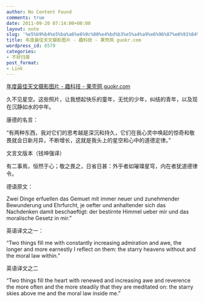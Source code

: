 ```yaml
---
author: No Content Found
comments: true
date: 2011-09-20 07:14:00+00:00
layout: note
slug: '%e5%b9%b4%e5%ba%a6%e6%9c%80%e4%bd%b3%e5%a4%a9%e6%96%87%e6%91%84%e5%bd%b1%e5%9b%be%e7%89%87-%e8%b6%a3%e7%a7%91%e6%8a%80-%e6%9e%9c%e5%a3%b3%e7%bd%91-guokr-com'
title: 年度最佳天文摄影图片 - 趣科技 - 果壳网 guokr.com
wordpress_id: 6579
categories:
- 不好归类
post_format:
- Link
---
```


[年度最佳天文摄影图片 - 趣科技 - 果壳网 guokr.com](http://www.guokr.com/article/63765/)

久不见星空。这些照片，让我想起快乐的童年，无忧的少年，纠结的青年，以及现在沉静如水的中年。





康德的名言：





“有两种东西，我对它们的思考越是深沉和持久，它们在我心灵中唤起的惊奇和敬畏就会日新月异，不断增长，这就是我头上的星空和心中的道德定律。”





文言文版本（钱坤强译）





有二事焉，恒然于心；敬之畏之，日省日甚：外乎者如璀璨星穹，内在者犹道德律令。





德语原文：





Zwei Dinge erfuellen das Gemuet mit immer neuer und zunehmender Bewunderung und Ehrfurcht, je oefter und anhaltender sich das Nachdenken damit beschaeftigt: der bestirnte Himmel ueber mir und das moralische Gesetz in mir.”





英语译文之一：





“Two things fill me with constantly increasing admiration and awe, the longer and more earnestly I reflect on them: the starry heavens without and the moral law within.”





英语译文之二





“Two things fill the heart with renewed and increasing awe and reverence the more often and the more steadily that they are meditated on: the starry skies above me and the moral law inside me.”
